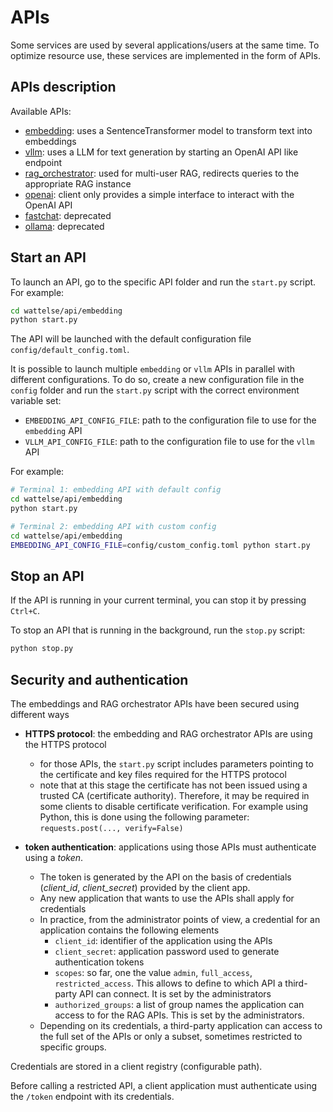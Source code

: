 # APIs

Some services are used by several applications/users at the same time. To optimize resource use, these services are implemented in the form of APIs.

## APIs description

Available APIs:

- [embedding](embedding): uses a SentenceTransformer model to transform text into embeddings
- [vllm](vllm): uses a LLM for text generation by starting an OpenAI API like endpoint
- [rag_orchestrator](rag_orchestrator): used for multi-user RAG, redirects queries to the appropriate RAG instance
- [openai](openai): client only provides a simple interface to interact with the OpenAI API
- [fastchat](fastchat): deprecated
- [ollama](ollama): deprecated

## Start an API

To launch an API, go to the specific API folder and run the `start.py` script. For example:

```bash
cd wattelse/api/embedding
python start.py
```

The API will be launched with the default configuration file `config/default_config.toml`.

It is possible to launch multiple `embedding` or `vllm` APIs in parallel with different configurations. To do so, create a new configuration file in the `config` folder and run the `start.py` script with the correct environment variable set:

- `EMBEDDING_API_CONFIG_FILE`: path to the configuration file to use for the `embedding` API
- `VLLM_API_CONFIG_FILE`: path to the configuration file to use for the `vllm` API

For example:

```bash
# Terminal 1: embedding API with default config
cd wattelse/api/embedding
python start.py

# Terminal 2: embedding API with custom config
cd wattelse/api/embedding
EMBEDDING_API_CONFIG_FILE=config/custom_config.toml python start.py
```


## Stop an API

If the API is running in your current terminal, you can stop it by pressing `Ctrl+C`.

To stop an API that is running in the background, run the `stop.py` script:

```bash
python stop.py
```

## Security and authentication

The embeddings and RAG orchestrator APIs have been secured using different ways

- **HTTPS protocol**: the embedding and RAG orchestrator APIs are using the HTTPS protocol
  - for those APIs, the `start.py` script includes parameters pointing to the certificate and key files required for the HTTPS protocol
  - note that at this stage the certificate has not been issued using a trusted CA (certificate authority). 
  Therefore, it may be required in some clients to disable certificate verification. For example using Python, this is done using the following parameter: `requests.post(..., verify=False)`
  
- **token authentication**: applications using those APIs must authenticate using a *token*. 
  - The token is generated by the API on the basis of credentials (*client_id*, *client_secret*) provided by the client app.
  - Any new application that wants to use the APIs shall apply for credentials
  - In practice, from the administrator points of view, a credential for an application contains the following elements
    * `client_id`: identifier of the application using the APIs
    * `client_secret`: application password used to generate authentication tokens
    * `scopes`: so far, one the value `admin`, `full_access`, `restricted_access`. This allows to define to which API a third-party API can connect. It is set by the administrators
    * `authorized_groups`: a list of group names the application can access to for the RAG APIs. This is set by the administrators.
  * Depending on its credentials, a third-party application can access to the full set of the APIs or only a subset, sometimes restricted to specific groups.

Credentials are stored in a client registry (configurable path).

Before calling a restricted API, a client application must authenticate using the `/token` endpoint with its credentials.